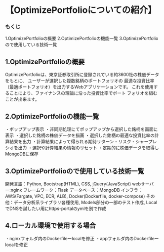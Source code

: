 ﻿# 【OptimizePortfolioについての紹介】

### もくじ
1.OptimizePortfolioの概要
2.OptimizePortfolioの機能一覧
3.OptimizePortfolioので使用している技術一覧

## 1.OptimizePortfolioの概要
OptimizePortfolioは、東京証券取引所に登録されている約3600社の株価データをもとに、
ユーザーが選択した複数銘柄のポートフォリオの 最適な投資比率（最適ポートフォリオ）を出力するWebアプリケーションです。 
これを使用することにより、ファイナンスの理論に沿った投資比率でポート フォリオを組むことが出来ます。

## 2.OptimizePortfolioの機能一覧
・ポップアップ表示
・非同期処理にてポップアップから選択した銘柄を画面に表示
・選択した銘柄の株価データを描画
・選択した銘柄の最適な投資比率の計算結果を出力
・計算結果によって得られる期待リターン・リスク・シャープレシオを出力
・選択や計算結果の情報のリセット
・定期的に株価データを取得しMongoDBに保存

## 3.OptimizePortfolioので使用している技術一覧
開発言語：Python, Bootstrap(HTML), CSS, jQuery(JavaScript)
webサーバー:nginx
フレームワーク：Flask 
データベース：MongoDB
インフラ：AWS(Fargate, VPC, ECR, ALB), Docker(Dockerfile, docker-compose)
その他：データ分析系ライブラリ各種使用, Models部分の一部のテスト作成, LocalでDNSを試したい用にhttps-portalのymlを別で作成

## 4.ローカル環境で使用する場合
・nginxフォルダ内のDockerfileーlocalを修正
・appフォルダ内のDockerfileーlocalを修正
